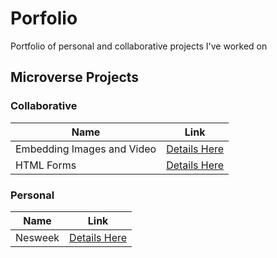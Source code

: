 # Porfolio
Portfolio of personal and collaborative projects I've worked on

## Microverse Projects

### Collaborative
| Name                        | Link                    |
| --------------------------- | ------------------------|
| Embedding Images and Video  |   [Details Here](https://github.com/lucilapastore/YouTube-Page)|
|HTML Forms                   |  [Details Here](https://github.com/men32z/sing-up-form)|

### Personal
| Name| Link |
| --- | ---- |
| Nesweek | [Details Here](https://github.com/men32z/newsweek-clone) |
